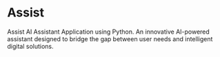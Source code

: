 # Assist
Assist AI Assistant Application using Python. An innovative AI-powered assistant designed to bridge the gap between user needs and intelligent digital solutions.
